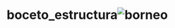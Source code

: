 # boceto_estructura![borneo](https://user-images.githubusercontent.com/94655248/144609932-4e9b22d2-3e06-44e1-800c-c379e0a6fd23.jpeg)

